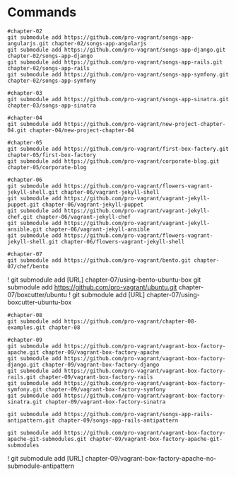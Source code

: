 Commands
========

    #chapter-02
    git submodule add https://github.com/pro-vagrant/songs-app-angularjs.git chapter-02/songs-app-angularjs
    git submodule add https://github.com/pro-vagrant/songs-app-django.git chapter-02/songs-app-django
    git submodule add https://github.com/pro-vagrant/songs-app-rails.git chapter-02/songs-app-rails
    git submodule add https://github.com/pro-vagrant/songs-app-symfony.git chapter-02/songs-app-symfony

    #chapter-03
    git submodule add https://github.com/pro-vagrant/songs-app-sinatra.git chapter-03/songs-app-sinatra

    #chapter-04
    git submodule add https://github.com/pro-vagrant/new-project-chapter-04.git chapter-04/new-project-chapter-04

    #chapter-05
    git submodule add https://github.com/pro-vagrant/first-box-factory.git chapter-05/first-box-factory
    git submodule add https://github.com/pro-vagrant/corporate-blog.git chapter-05/corporate-blog

    #chapter-06
    git submodule add https://github.com/pro-vagrant/flowers-vagrant-jekyll-shell.git chapter-06/vagrant-jekyll-shell
    git submodule add https://github.com/pro-vagrant/vagrant-jekyll-puppet.git chapter-06/vagrant-jekyll-puppet
    git submodule add https://github.com/pro-vagrant/vagrant-jekyll-chef.git chapter-06/vagrant-jekyll-chef
    git submodule add https://github.com/pro-vagrant/vagrant-jekyll-ansible.git chapter-06/vagrant-jekyll-ansible
    git submodule add https://github.com/pro-vagrant/flowers-vagrant-jekyll-shell.git chapter-06/flowers-vagrant-jekyll-shell

    #chapter-07
    git submodule add https://github.com/pro-vagrant/bento.git chapter-07/chef/bento
!   git submodule add [URL] chapter-07/using-bento-ubuntu-box
    git submodule add https://github.com/pro-vagrant/ubuntu.git chapter-07/boxcutter/ubuntu
!   git submodule add [URL] chapter-07/using-boxcutter-ubuntu-box

    #chapter-08
    git submodule add https://github.com/pro-vagrant/chapter-08-examples.git chapter-08

    #chapter-09
    git submodule add https://github.com/pro-vagrant/vagrant-box-factory-apache.git chapter-09/vagrant-box-factory-apache
    git submodule add https://github.com/pro-vagrant/vagrant-box-factory-django.git chapter-09/vagrant-box-factory-django
    git submodule add https://github.com/pro-vagrant/vagrant-box-factory-rails.git chapter-09/vagrant-box-factory-rails
    git submodule add https://github.com/pro-vagrant/vagrant-box-factory-symfony.git chapter-09/vagrant-box-factory-symfony
    git submodule add https://github.com/pro-vagrant/vagrant-box-factory-sinatra.git chapter-09/vagrant-box-factory-sinatra

    git submodule add https://github.com/pro-vagrant/songs-app-rails-antipattern.git chapter-09/songs-app-rails-antipattern

    git submodule add https://github.com/pro-vagrant/vagrant-box-factory-apache-git-submodules.git chapter-09/vagrant-box-factory-apache-git-submodules

!   git submodule add [URL] chapter-09/vagrant-box-factory-apache-no-submodule-antipattern


